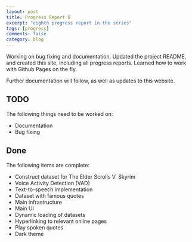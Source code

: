 ```yaml
---
layout: post
title: Progress Report 8
excerpt: "eighth progress report in the series"
tags: [progress]
comments: false
category: blog
---
```


Working on bug fixing and documentation.
Updated the project README, and created this site, including all progress reports.
Learned how to work with Github Pages on the fly.

Further documentation will follow, as well as updates to this website.

## TODO
The following things need to be worked on:
 * Documentation
 * Bug fixing

## Done
The following items are complete:
 * Construct dataset for The Elder Scrolls V: Skyrim
 * Voice Activity Detection (VAD)
 * Text-to-speech implementation
 * Dataset with famous quotes
 * Main infrastructure
 * Main UI
 * Dynamic loading of datasets
 * Hyperlinking to relevant online pages
 * Play spoken quotes
 * Dark theme